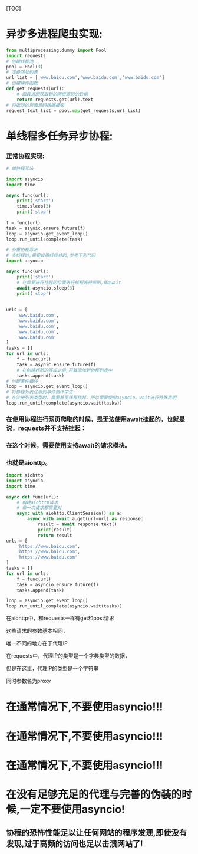 [TOC]



# 异步多进程爬虫实现:

```python
from multiprocessing.dummy import Pool
import requests
# 创建线程池
pool = Pool(3)
# 准备网址列表
url_list = ['www.baidu.com','www.baidu.com','www.baidu.com']
# 创建操作函数
def get_requests(url):
    # 函数返回获取到的网页源码的数据
    return requests.get(url).text
# 将返回的页面源码数据接收
request_text_list = pool.map(get_requests,url_list)

```





# 单线程多任务异步协程:

### 正常协程实现:

```python
# 单协程写法

import asyncio
import time

async func(url):
    print('start')
    time.sleep(3)
    print('stop')
    
f = func(url)
task = asynic.ensure_future(f)
loop = asyncio.get_event_loop()
loop.run_until+complete(task)

# 多重协程写法
# 多线程时,需要设置线程挂起,参考下列代码
import asyncio

async func(url):
    print('start')
    # 在需要进行挂起的位置进行线程等待声明,即await
    await asyncio.sleep(3)
    print('stop')
    
    
urls = [
	'www.baidu.com',  
	'www.baidu.com', 
	'www.baidu.com', 
	'www.baidu.com', 
	'www.baidu.com'      
]
tasks = []
for url in urls:
    f = func(url)
    task = asynic.ensure_future(f)
    # 在创建好新的写成之后,将其添加到协程列表中
    tasks.append(task)
# 创建事件循环
loop = asyncio.get_event_loop()
# 将协程列表注册到事件循环中去
# 在注册列表类型时，需要甚至线程挂起，所以需要使用asyncio。wait进行特殊声明
loop.run_until+complete(asyncio.wait(tasks))


```



### 在使用协程进行网页爬取的时候，是无法使用await挂起的，也就是说，requests并不支持挂起：

### 在这个时候，需要使用支持await的请求模块。

### 也就是aiohttp。

```python
import aiohttp
import asyncio
import time

async def func(url):
    # 构建aiohttp请求
    # 每一次请求都需要对
    async with aiohttp.ClientSession() as a:
        async with await a.get(url=url) as response:
            result = await response.text()
            print(result)
            return result
urls = [
    'https://www.baidu.com',
    'https://www.baidu.com',
    'https://www.baidu.com'
]
tasks = []
for url in urls:
    f = func(url)
    task = asyncio.ensure_future(f)
    tasks.append(task)

loop = asyncio.get_event_loop()
loop.run_until_complete(asyncio.wait(tasks))
```

在aiohttp中，和requests一样有get和post请求

这些请求的参数基本相同，

唯一不同的地方在于代理IP

在requests中，代理IP的类型是一个字典类型的数据，

但是在这里，代理IP的类型是一个字符串

同时参数名为proxy





# 在通常情况下,不要使用asyncio!!!

# 在通常情况下,不要使用asyncio!!!

# 在通常情况下,不要使用asyncio!!!

# 在没有足够充足的代理与完善的伪装的时候,一定不要使用asyncio!

## 协程的恐怖性能足以让任何网站的程序发现,即使没有发现,过于高频的访问也足以击溃网站了!



